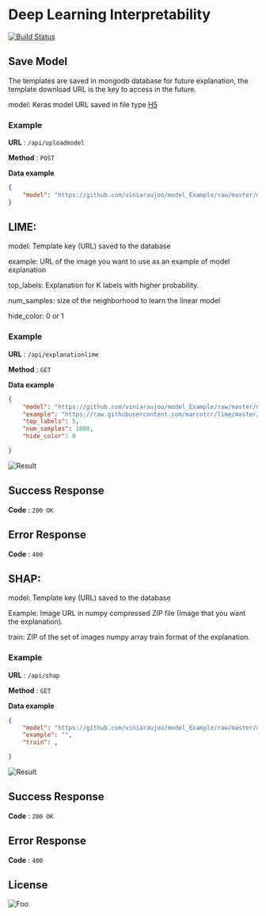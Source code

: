 # Deep Learning Interpretability

[![Build Status](https://travis-ci.org/joemccann/dillinger.svg?branch=master)](https://travis-ci.org/joemccann/dillinger)

## Save Model

The templates are saved in mongodb database for future explanation, the template download URL is the key to access in the future.

model: Keras model URL saved in file type [H5](https://www.h5py.org/)

### Example

**URL** : `/api/uploadmodel`

**Method** : `POST`

**Data example**
```json
{
    "model": "https://github.com/viniaraujoo/model_Example/raw/master/model_incep.h5"
}
```



## LIME:

model: Template key (URL) saved to the database

example: URL of the image you want to use as an example of model explanation

top_labels: Explanation for K labels with higher probability.

num_samples: size of the neighborhood to learn the linear model

hide_color: 0 or 1

### Example

**URL** : `/api/explanationlime`

**Method** : `GET`

**Data example**

```json
{
    "model": "https://github.com/viniaraujoo/model_Example/raw/master/model_incep.h5",
    "example": "https://raw.githubusercontent.com/marcotcr/lime/master/doc/notebooks/data/cat_mouse.jpg",
    "top_labels": 5,
    "num_samples": 1000,
    "hide_color": 0

}
```

![Result](https://raw.githubusercontent.com/viniaraujoo/model_Example/master/Screenshot%20from%202019-04-23%2009-16-12.png)

## Success Response

**Code** : `200 OK`

## Error Response
**Code** : `400`

## SHAP:
model: Template key (URL) saved to the database

Example: Image URL in numpy compressed ZIP file (Image that you want the explanation).

train: ZIP of the set of images numpy array train format of the explanation.

### Example

**URL** : `/api/shap`

**Method** : `GET`

**Data example**

```json
{
    "model": "https://github.com/viniaraujoo/model_Example/raw/master/model_incep.h5",
    "example": "",
    "train": ,

}
```

![Result](])

## Success Response

**Code** : `200 OK`

## Error Response
**Code** : `400`



License
----




![Foo](https://www.atmosphere-eubrazil.eu/sites/all/themes/theme1/logo.png)
